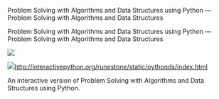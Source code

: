 Problem Solving with Algorithms and Data Structures using Python — Problem Solving with Algorithms and Data Structures

Problem Solving with Algorithms and Data Structures using Python — Problem Solving with Algorithms and Data Structures

![](../_resources/f162014da3e50c5606983f04f1daaf61.png)

![](../_resources/ce5cab2661172ac20f024e1e844cebc5.png)http://interactivepython.org/runestone/static/pythonds/index.html

An interactive version of Problem Solving with Algorithms and Data Structures using Python.